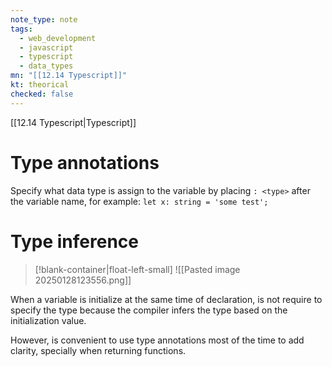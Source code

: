 ```yaml
---
note_type: note
tags:
  - web_development
  - javascript
  - typescript
  - data_types
mn: "[[12.14 Typescript]]"
kt: theorical
checked: false
---
```

[[12.14 Typescript|Typescript]]

# Type annotations
Specify what data type is assign to the variable by placing `: <type>` after the variable name, for example: `let x: string = 'some test';`

# Type inference
>[!blank-container|float-left-small]
>![[Pasted image 20250128123556.png]]

When a variable is initialize at the same time of declaration, is not require to specify the type because the compiler infers the type based on the initialization value. 

However, is convenient to use type annotations most of the time to add clarity, specially when returning functions.
